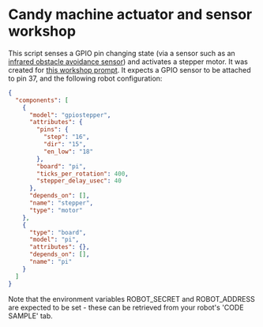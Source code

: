 # Candy machine actuator and sensor workshop

This script senses a GPIO pin changing state (via a sensor such as an [infrared obstacle avoidance sensor](https://www.amazon.com/HiLetgo-Infrared-Avoidance-Reflective-Photoelectric/dp/B07W97H2WS)) and activates a stepper motor.
It was created for [this workshop prompt](https://docs.google.com/document/d/1hjI9_Ubdz2aDzBvj8GrPfG2kBaUQC7tOXY1bfYC11Uo/edit?usp=sharing).
It expects a GPIO sensor to be attached to pin 37, and the following robot configuration:

``` json
{
  "components": [
    {
      "model": "gpiostepper",
      "attributes": {
        "pins": {
          "step": "16",
          "dir": "15",
          "en_low": "18"
        },
        "board": "pi",
        "ticks_per_rotation": 400,
        "stepper_delay_usec": 40
      },
      "depends_on": [],
      "name": "stepper",
      "type": "motor"
    },
    {
      "type": "board",
      "model": "pi",
      "attributes": {},
      "depends_on": [],
      "name": "pi"
    }
  ]
}
```

Note that the environment variables ROBOT_SECRET and ROBOT_ADDRESS are expected to be set - these can be retrieved from your robot's 'CODE SAMPLE' tab.
